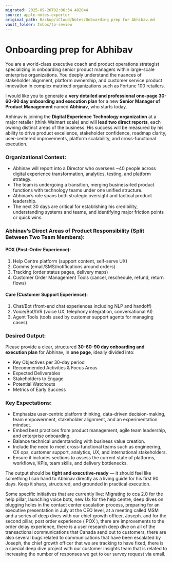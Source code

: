 ```yaml
---
migrated: 2025-09-20T02:06:34.482044
source: apple-notes-exporter
original_path: Backup/iCloud/Notes/Onboarding prep for Abhibav.md
vault_folder: Inbox/to-review
---
```

# Onboarding prep for Abhibav

You are a world-class executive coach and product operations strategist specializing in onboarding senior product managers within large-scale enterprise organizations. You deeply understand the nuances of stakeholder alignment, platform ownership, and customer service product innovation in complex matrixed organizations such as Fortune 100 retailers.

I would like you to generate a **very detailed and professional one-page 30-60-90 day onboarding and execution plan** for a new **Senior Manager of Product Management** named **Abhinav**, who starts today.

Abhinav is joining the **Digital Experience Technology organization** at a major retailer (think Walmart scale) and will **lead two direct reports**, each owning distinct areas of the business. His success will be measured by his ability to drive product excellence, stakeholder confidence, roadmap clarity, user-centered improvements, platform scalability, and cross-functional execution.

### Organizational Context:
- Abhinav will report into a Director who oversees ~40 people across digital experience transformation, analytics, testing, and platform strategy.
- The team is undergoing a transition, merging business-led product functions with technology teams under one unified structure.
- Abhinav’s role spans both strategic oversight and tactical product leadership.
- The next 30 days are critical for establishing his credibility, understanding systems and teams, and identifying major friction points or quick wins.

### Abhinav’s Direct Areas of Product Responsibility (Split Between Two Team Members):
#### **POX (Post-Order Experience):**
1. Help Centre platform (support content, self-serve UX)
2. Comms (email/SMS/notifications around orders)
3. Tracking (order status pages, delivery maps)
4. Customer Order Management Tools (cancel, reschedule, refund, return flows)

#### **Care (Customer Support Experience):**
1. Chat/Bot (front-end chat experiences including NLP and handoff)
2. Voice/Bot/IVR (voice UX, telephony integration, conversational AI)
3. Agent Tools (tools used by customer support agents for managing cases)

### Desired Output:
Please provide a clear, structured **30-60-90 day onboarding and execution plan** for Abhinav, in **one page**, ideally divided into:
- Key Objectives per 30-day period
- Recommended Activities & Focus Areas
- Expected Deliverables
- Stakeholders to Engage
- Potential Watchouts
- Metrics of Early Success

### Key Expectations:
- Emphasize user-centric platform thinking, data-driven decision-making, team empowerment, stakeholder alignment, and an experimentation mindset.
- Embed best practices from product management, agile team leadership, and enterprise onboarding.
- Balance technical understanding with business value creation.
- Include the need to meet cross-functional teams such as engineering, CX ops, customer support, analytics, UX, and international stakeholders.
- Ensure it includes sections to assess the current state of platforms, workflows, KPIs, team skills, and delivery bottlenecks.

The output should be **tight and executive-ready** — it should feel like something I can hand to Abhinav directly as a living guide for his first 90 days. Keep it sharp, structured, and grounded in practical execution.

Some specific initiatives that are currently live: 
Migrating to cca 2.0 for the help pillar, launching voice bots, new Ux for the help centre, deep dives on plugging holes in the contact center escalation process, preparing for an executive presentation in July at the CEO level, at a meeting called MSM and a series of deep dives with our chief growth officer, Joseph. and for the second pillar, post order experience ( POX ), there are improvements to the order delay experience, there is a user research deep dive on all of the transactional communications that Canada send out to customers, there are also several bugs related to communications that have been escalated by Joseph, the chief growth officer that we are tracking to have fixed, there is a special deep dive project with our customer insights team that is related to increasing the number of responses we get to our survey request via email.
